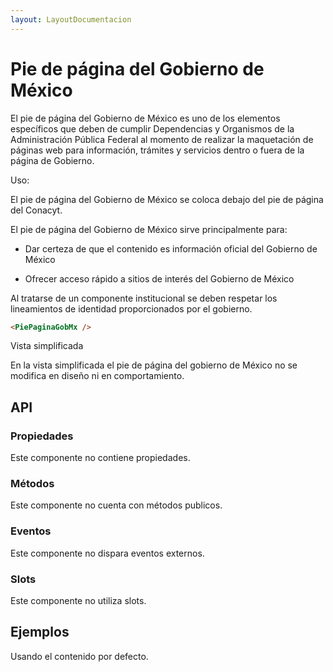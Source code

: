 ```yaml
---
layout: LayoutDocumentacion
---
```


# Pie de página del Gobierno de México

El pie de página del Gobierno de México es uno de los elementos específicos que deben de cumplir Dependencias y Organismos de la Administración Pública Federal al momento de realizar la maquetación de páginas web para información, trámites y servicios dentro o fuera de la página de Gobierno.

Uso:

El pie de página del Gobierno de México se coloca debajo del pie de página del Conacyt.

El pie de página del Gobierno de México sirve principalmente para:

- Dar certeza de que el contenido es información oficial del Gobierno de México

- Ofrecer acceso rápido a sitios de interés del Gobierno de México

Al tratarse de un componente institucional se deben respetar los lineamientos de identidad proporcionados por el gobierno.

```html
<PiePaginaGobMx />
```

Vista simplificada

En la vista simplificada el pie de página del gobierno de México no se modifica en diseño ni en comportamiento.

## API

### Propiedades

Este componente no contiene propiedades.

### Métodos

Este componente no cuenta con métodos publicos.

### Eventos

Este componente no dispara eventos externos.

### Slots

Este componente no utiliza slots.

## Ejemplos

Usando el contenido por defecto.

<utils-ejemplo-doc ruta="pie-pagina-gob-mx/basico.vue"/>
